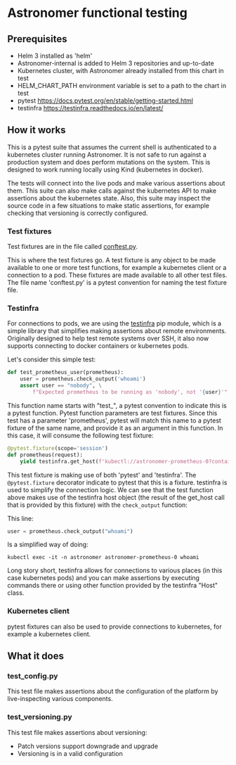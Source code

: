 # Astronomer functional testing

## Prerequisites

- Helm 3 installed as 'helm'
- Astronomer-internal is added to Helm 3 repositories and up-to-date
- Kubernetes cluster, with Astronomer already installed from this chart in test
- HELM_CHART_PATH environment variable is set to a path to the chart in test
- pytest https://docs.pytest.org/en/stable/getting-started.html
- testinfra https://testinfra.readthedocs.io/en/latest/

## How it works

This is a pytest suite that assumes the current shell is authenticated to a kubernetes cluster running Astronomer. It is not safe to run against a production system and does perform mutations on the system. This is designed to work running locally using Kind (kubernetes in docker).

The tests will connect into the live pods and make various assertions about them. This suite can also make calls against the kubernetes API to make assertions about the kubernetes state. Also, this suite may inspect the source code in a few situations to make static assertions, for example checking that versioning is correctly configured.

### Test fixtures

Test fixtures are in the file called [conftest.py](https://docs.pytest.org/en/stable/fixture.html#conftest-py-sharing-fixture-functions).

This is where the test fixtures go. A test fixture is any object to be made available to one or more test functions, for example a kubernetes client or a connection to a pod. These fixtures are made available to all other test files. The file name 'conftest.py' is a pytest convention for naming the test fixture file.

### Testinfra

For connections to pods, we are using the [testinfra](https://testinfra.readthedocs.io/en/latest/) pip module, which is a simple library that simplifies making assertions about remote environments. Originally designed to help test remote systems over SSH, it also now supports connecting to docker containers or kubernetes pods.

Let's consider this simple test:

```python
def test_prometheus_user(prometheus):
    user = prometheus.check_output('whoami')
    assert user == "nobody", \
        f"Expected prometheus to be running as 'nobody', not '{user}'"
```

This function name starts with "test_", a pytest convention to indicate this is a pytest function. Pytest function parameters are test fixtures. Since this test has a parameter 'prometheus', pytest will match this name to a pytest fixture of the same name, and provide it as an argument in this function. In this case, it will consume the following test fixture:

```python
@pytest.fixture(scope='session')
def prometheus(request):
    yield testinfra.get_host(f'kubectl://astronomer-prometheus-0?container=prometheus&namespace=astronomer')
```

This test fixture is making use of both 'pytest' and 'testinfra'. The `@pytest.fixture` decorator indicate to pytest that this is a fixture. testinfra is used to simplify the connection logic. We can see that the test function above makes use of the testinfra host object (the result of the get_host call that is provided by this fixture) with the `check_output` function:

This line:
```python
user = prometheus.check_output("whoami")
```

Is a simplified way of doing:
```
kubectl exec -it -n astronomer astronomer-prometheus-0 whoami
```

Long story short, testinfra allows for connections to various places (in this case kubernetes pods) and you can make assertions by executing commands there or using other function provided by the testinfra "Host" class.

### Kubernetes client

pytest fixtures can also be used to provide connections to kubernetes, for example a kubernetes client.

## What it does

### test_config.py

This test file makes assertions about the configuration of the platform by live-inspecting various components.

### test_versioning.py

This test file makes assertions about versioning:
  - Patch versions support downgrade and upgrade
  - Versioning is in a valid configuration
